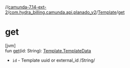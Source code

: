//[camunda-7.14-ext-2](../../../index.md)/[com.hydra_billing.camunda.api.planado_v2](../index.md)/[Template](index.md)/[get](get.md)

# get

[jvm]\
fun [get](get.md)(id: String): [Template.TemplateData](-template-data/index.md)

<ul><li><code>id</code> - Template uuid or external_id /String/</li></ul>
